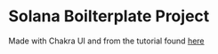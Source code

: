 # Solana Boilterplate Project

Made with Chakra UI and from the tutorial found [here](https://learn.figment.io/tutorials/chakra-ui-with-solana-dapps)